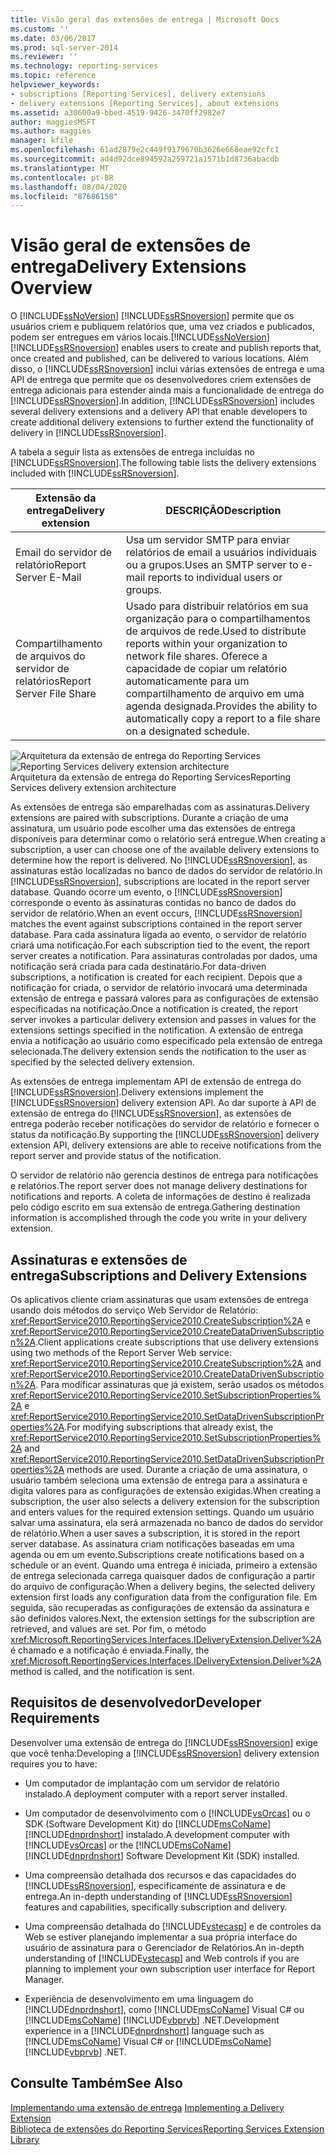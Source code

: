 ```yaml
---
title: Visão geral das extensões de entrega | Microsoft Docs
ms.custom: ''
ms.date: 03/06/2017
ms.prod: sql-server-2014
ms.reviewer: ''
ms.technology: reporting-services
ms.topic: reference
helpviewer_keywords:
- subscriptions [Reporting Services], delivery extensions
- delivery extensions [Reporting Services], about extensions
ms.assetid: a30600a9-bbed-4519-9426-3470ff2982e7
author: maggiesMSFT
ms.author: maggies
manager: kfile
ms.openlocfilehash: 61ad2879e2c449f9179670b3626e668eae92cfc1
ms.sourcegitcommit: ad4d92dce894592a259721a1571b1d8736abacdb
ms.translationtype: MT
ms.contentlocale: pt-BR
ms.lasthandoff: 08/04/2020
ms.locfileid: "87686158"
---
```

# <a name="delivery-extensions-overview"></a><span data-ttu-id="d5ccd-102">Visão geral de extensões de entrega</span><span class="sxs-lookup"><span data-stu-id="d5ccd-102">Delivery Extensions Overview</span></span>
  <span data-ttu-id="d5ccd-103">O [!INCLUDE[ssNoVersion](../../../includes/ssnoversion-md.md)] [!INCLUDE[ssRSnoversion](../../../includes/ssrsnoversion-md.md)] permite que os usuários criem e publiquem relatórios que, uma vez criados e publicados, podem ser entregues em vários locais.</span><span class="sxs-lookup"><span data-stu-id="d5ccd-103">[!INCLUDE[ssNoVersion](../../../includes/ssnoversion-md.md)] [!INCLUDE[ssRSnoversion](../../../includes/ssrsnoversion-md.md)] enables users to create and publish reports that, once created and published, can be delivered to various locations.</span></span> <span data-ttu-id="d5ccd-104">Além disso, o [!INCLUDE[ssRSnoversion](../../../includes/ssrsnoversion-md.md)] inclui várias extensões de entrega e uma API de entrega que permite que os desenvolvedores criem extensões de entrega adicionais para estender ainda mais a funcionalidade de entrega do [!INCLUDE[ssRSnoversion](../../../includes/ssrsnoversion-md.md)].</span><span class="sxs-lookup"><span data-stu-id="d5ccd-104">In addition, [!INCLUDE[ssRSnoversion](../../../includes/ssrsnoversion-md.md)] includes several delivery extensions and a delivery API that enable developers to create additional delivery extensions to further extend the functionality of delivery in [!INCLUDE[ssRSnoversion](../../../includes/ssrsnoversion-md.md)].</span></span>  
  
 <span data-ttu-id="d5ccd-105">A tabela a seguir lista as extensões de entrega incluídas no [!INCLUDE[ssRSnoversion](../../../includes/ssrsnoversion-md.md)].</span><span class="sxs-lookup"><span data-stu-id="d5ccd-105">The following table lists the delivery extensions included with [!INCLUDE[ssRSnoversion](../../../includes/ssrsnoversion-md.md)].</span></span>  
  
|<span data-ttu-id="d5ccd-106">Extensão da entrega</span><span class="sxs-lookup"><span data-stu-id="d5ccd-106">Delivery extension</span></span>|<span data-ttu-id="d5ccd-107">DESCRIÇÃO</span><span class="sxs-lookup"><span data-stu-id="d5ccd-107">Description</span></span>|  
|------------------------|-----------------|  
|<span data-ttu-id="d5ccd-108">Email do servidor de relatório</span><span class="sxs-lookup"><span data-stu-id="d5ccd-108">Report Server E-Mail</span></span>|<span data-ttu-id="d5ccd-109">Usa um servidor SMTP para enviar relatórios de email a usuários individuais ou a grupos.</span><span class="sxs-lookup"><span data-stu-id="d5ccd-109">Uses an SMTP server to e-mail reports to individual users or groups.</span></span>|  
|<span data-ttu-id="d5ccd-110">Compartilhamento de arquivos do servidor de relatórios</span><span class="sxs-lookup"><span data-stu-id="d5ccd-110">Report Server File Share</span></span>|<span data-ttu-id="d5ccd-111">Usado para distribuir relatórios em sua organização para o compartilhamentos de arquivos de rede.</span><span class="sxs-lookup"><span data-stu-id="d5ccd-111">Used to distribute reports within your organization to network file shares.</span></span> <span data-ttu-id="d5ccd-112">Oferece a capacidade de copiar um relatório automaticamente para um compartilhamento de arquivo em uma agenda designada.</span><span class="sxs-lookup"><span data-stu-id="d5ccd-112">Provides the ability to automatically copy a report to a file share on a designated schedule.</span></span>|  
  
 <span data-ttu-id="d5ccd-113">![Arquitetura da extensão de entrega do Reporting Services](../../media/bk-reportservicedelivery.gif "Arquitetura da extensão de entrega do Reporting Services")</span><span class="sxs-lookup"><span data-stu-id="d5ccd-113">![Reporting Services delivery extension architecture](../../media/bk-reportservicedelivery.gif "Reporting Services delivery extension architecture")</span></span>  
<span data-ttu-id="d5ccd-114">Arquitetura da extensão de entrega do Reporting Services</span><span class="sxs-lookup"><span data-stu-id="d5ccd-114">Reporting Services delivery extension architecture</span></span>  
  
 <span data-ttu-id="d5ccd-115">As extensões de entrega são emparelhadas com as assinaturas.</span><span class="sxs-lookup"><span data-stu-id="d5ccd-115">Delivery extensions are paired with subscriptions.</span></span> <span data-ttu-id="d5ccd-116">Durante a criação de uma assinatura, um usuário pode escolher uma das extensões de entrega disponíveis para determinar como o relatório será entregue.</span><span class="sxs-lookup"><span data-stu-id="d5ccd-116">When creating a subscription, a user can choose one of the available delivery extensions to determine how the report is delivered.</span></span> <span data-ttu-id="d5ccd-117">No [!INCLUDE[ssRSnoversion](../../../includes/ssrsnoversion-md.md)], as assinaturas estão localizadas no banco de dados do servidor de relatório.</span><span class="sxs-lookup"><span data-stu-id="d5ccd-117">In [!INCLUDE[ssRSnoversion](../../../includes/ssrsnoversion-md.md)], subscriptions are located in the report server database.</span></span> <span data-ttu-id="d5ccd-118">Quando ocorre um evento, o [!INCLUDE[ssRSnoversion](../../../includes/ssrsnoversion-md.md)] corresponde o evento às assinaturas contidas no banco de dados do servidor de relatório.</span><span class="sxs-lookup"><span data-stu-id="d5ccd-118">When an event occurs, [!INCLUDE[ssRSnoversion](../../../includes/ssrsnoversion-md.md)] matches the event against subscriptions contained in the report server database.</span></span> <span data-ttu-id="d5ccd-119">Para cada assinatura ligada ao evento, o servidor de relatório criará uma notificação.</span><span class="sxs-lookup"><span data-stu-id="d5ccd-119">For each subscription tied to the event, the report server creates a notification.</span></span> <span data-ttu-id="d5ccd-120">Para assinaturas controladas por dados, uma notificação será criada para cada destinatário.</span><span class="sxs-lookup"><span data-stu-id="d5ccd-120">For data-driven subscriptions, a notification is created for each recipient.</span></span> <span data-ttu-id="d5ccd-121">Depois que a notificação for criada, o servidor de relatório invocará uma determinada extensão de entrega e passará valores para as configurações de extensão especificadas na notificação.</span><span class="sxs-lookup"><span data-stu-id="d5ccd-121">Once a notification is created, the report server invokes a particular delivery extension and passes in values for the extensions settings specified in the notification.</span></span> <span data-ttu-id="d5ccd-122">A extensão de entrega envia a notificação ao usuário como especificado pela extensão de entrega selecionada.</span><span class="sxs-lookup"><span data-stu-id="d5ccd-122">The delivery extension sends the notification to the user as specified by the selected delivery extension.</span></span>  
  
 <span data-ttu-id="d5ccd-123">As extensões de entrega implementam API de extensão de entrega do [!INCLUDE[ssRSnoversion](../../../includes/ssrsnoversion-md.md)].</span><span class="sxs-lookup"><span data-stu-id="d5ccd-123">Delivery extensions implement the [!INCLUDE[ssRSnoversion](../../../includes/ssrsnoversion-md.md)] delivery extension API.</span></span> <span data-ttu-id="d5ccd-124">Ao dar suporte à API de extensão de entrega do [!INCLUDE[ssRSnoversion](../../../includes/ssrsnoversion-md.md)], as extensões de entrega poderão receber notificações do servidor de relatório e fornecer o status da notificação.</span><span class="sxs-lookup"><span data-stu-id="d5ccd-124">By supporting the [!INCLUDE[ssRSnoversion](../../../includes/ssrsnoversion-md.md)] delivery extension API, delivery extensions are able to receive notifications from the report server and provide status of the notification.</span></span>  
  
 <span data-ttu-id="d5ccd-125">O servidor de relatório não gerencia destinos de entrega para notificações e relatórios.</span><span class="sxs-lookup"><span data-stu-id="d5ccd-125">The report server does not manage delivery destinations for notifications and reports.</span></span> <span data-ttu-id="d5ccd-126">A coleta de informações de destino é realizada pelo código escrito em sua extensão de entrega.</span><span class="sxs-lookup"><span data-stu-id="d5ccd-126">Gathering destination information is accomplished through the code you write in your delivery extension.</span></span>  
  
## <a name="subscriptions-and-delivery-extensions"></a><span data-ttu-id="d5ccd-127">Assinaturas e extensões de entrega</span><span class="sxs-lookup"><span data-stu-id="d5ccd-127">Subscriptions and Delivery Extensions</span></span>  
 <span data-ttu-id="d5ccd-128">Os aplicativos cliente criam assinaturas que usam extensões de entrega usando dois métodos do serviço Web Servidor de Relatório: <xref:ReportService2010.ReportingService2010.CreateSubscription%2A> e <xref:ReportService2010.ReportingService2010.CreateDataDrivenSubscription%2A>.</span><span class="sxs-lookup"><span data-stu-id="d5ccd-128">Client applications create subscriptions that use delivery extensions using two methods of the Report Server Web service: <xref:ReportService2010.ReportingService2010.CreateSubscription%2A> and <xref:ReportService2010.ReportingService2010.CreateDataDrivenSubscription%2A>.</span></span> <span data-ttu-id="d5ccd-129">Para modificar assinaturas que já existem, serão usados os métodos <xref:ReportService2010.ReportingService2010.SetSubscriptionProperties%2A> e <xref:ReportService2010.ReportingService2010.SetDataDrivenSubscriptionProperties%2A>.</span><span class="sxs-lookup"><span data-stu-id="d5ccd-129">For modifying subscriptions that already exist, the <xref:ReportService2010.ReportingService2010.SetSubscriptionProperties%2A> and <xref:ReportService2010.ReportingService2010.SetDataDrivenSubscriptionProperties%2A> methods are used.</span></span> <span data-ttu-id="d5ccd-130">Durante a criação de uma assinatura, o usuário também seleciona uma extensão de entrega para a assinatura e digita valores para as configurações de extensão exigidas.</span><span class="sxs-lookup"><span data-stu-id="d5ccd-130">When creating a subscription, the user also selects a delivery extension for the subscription and enters values for the required extension settings.</span></span> <span data-ttu-id="d5ccd-131">Quando um usuário salvar uma assinatura, ela será armazenada no banco de dados do servidor de relatório.</span><span class="sxs-lookup"><span data-stu-id="d5ccd-131">When a user saves a subscription, it is stored in the report server database.</span></span> <span data-ttu-id="d5ccd-132">As assinatura criam notificações baseadas em uma agenda ou em um evento.</span><span class="sxs-lookup"><span data-stu-id="d5ccd-132">Subscriptions create notifications based on a schedule or an event.</span></span> <span data-ttu-id="d5ccd-133">Quando uma entrega é iniciada, primeiro a extensão de entrega selecionada carrega quaisquer dados de configuração a partir do arquivo de configuração.</span><span class="sxs-lookup"><span data-stu-id="d5ccd-133">When a delivery begins, the selected delivery extension first loads any configuration data from the configuration file.</span></span> <span data-ttu-id="d5ccd-134">Em seguida, são recuperadas as configurações de extensão da assinatura e são definidos valores.</span><span class="sxs-lookup"><span data-stu-id="d5ccd-134">Next, the extension settings for the subscription are retrieved, and values are set.</span></span> <span data-ttu-id="d5ccd-135">Por fim, o método <xref:Microsoft.ReportingServices.Interfaces.IDeliveryExtension.Deliver%2A> é chamado e a notificação é enviada.</span><span class="sxs-lookup"><span data-stu-id="d5ccd-135">Finally, the <xref:Microsoft.ReportingServices.Interfaces.IDeliveryExtension.Deliver%2A> method is called, and the notification is sent.</span></span>  
  
## <a name="developer-requirements"></a><span data-ttu-id="d5ccd-136">Requisitos de desenvolvedor</span><span class="sxs-lookup"><span data-stu-id="d5ccd-136">Developer Requirements</span></span>  
 <span data-ttu-id="d5ccd-137">Desenvolver uma extensão de entrega do [!INCLUDE[ssRSnoversion](../../../includes/ssrsnoversion-md.md)] exige que você tenha:</span><span class="sxs-lookup"><span data-stu-id="d5ccd-137">Developing a [!INCLUDE[ssRSnoversion](../../../includes/ssrsnoversion-md.md)] delivery extension requires you to have:</span></span>  
  
-   <span data-ttu-id="d5ccd-138">Um computador de implantação com um servidor de relatório instalado.</span><span class="sxs-lookup"><span data-stu-id="d5ccd-138">A deployment computer with a report server installed.</span></span>  
  
-   <span data-ttu-id="d5ccd-139">Um computador de desenvolvimento com o [!INCLUDE[vsOrcas](../../../includes/vsorcas-md.md)] ou o SDK (Software Development Kit) do [!INCLUDE[msCoName](../../../includes/msconame-md.md)] [!INCLUDE[dnprdnshort](../../../includes/dnprdnshort-md.md)] instalado.</span><span class="sxs-lookup"><span data-stu-id="d5ccd-139">A development computer with [!INCLUDE[vsOrcas](../../../includes/vsorcas-md.md)] or the [!INCLUDE[msCoName](../../../includes/msconame-md.md)] [!INCLUDE[dnprdnshort](../../../includes/dnprdnshort-md.md)] Software Development Kit (SDK) installed.</span></span>  
  
-   <span data-ttu-id="d5ccd-140">Uma compreensão detalhada dos recursos e das capacidades do [!INCLUDE[ssRSnoversion](../../../includes/ssrsnoversion-md.md)], especificamente de assinatura e de entrega.</span><span class="sxs-lookup"><span data-stu-id="d5ccd-140">An in-depth understanding of [!INCLUDE[ssRSnoversion](../../../includes/ssrsnoversion-md.md)] features and capabilities, specifically subscription and delivery.</span></span>  
  
-   <span data-ttu-id="d5ccd-141">Uma compreensão detalhada do [!INCLUDE[vstecasp](../../../includes/vstecasp-md.md)] e de controles da Web se estiver planejando implementar a sua própria interface do usuário de assinatura para o Gerenciador de Relatórios.</span><span class="sxs-lookup"><span data-stu-id="d5ccd-141">An in-depth understanding of [!INCLUDE[vstecasp](../../../includes/vstecasp-md.md)] and Web controls if you are planning to implement your own subscription user interface for Report Manager.</span></span>  
  
-   <span data-ttu-id="d5ccd-142">Experiência de desenvolvimento em uma linguagem do [!INCLUDE[dnprdnshort](../../../includes/dnprdnshort-md.md)], como [!INCLUDE[msCoName](../../../includes/msconame-md.md)] Visual C# ou [!INCLUDE[msCoName](../../../includes/msconame-md.md)] [!INCLUDE[vbprvb](../../../includes/vbprvb-md.md)] .NET.</span><span class="sxs-lookup"><span data-stu-id="d5ccd-142">Development experience in a [!INCLUDE[dnprdnshort](../../../includes/dnprdnshort-md.md)] language such as [!INCLUDE[msCoName](../../../includes/msconame-md.md)] Visual C# or [!INCLUDE[msCoName](../../../includes/msconame-md.md)] [!INCLUDE[vbprvb](../../../includes/vbprvb-md.md)] .NET.</span></span>  
  
## <a name="see-also"></a><span data-ttu-id="d5ccd-143">Consulte Também</span><span class="sxs-lookup"><span data-stu-id="d5ccd-143">See Also</span></span>  
 <span data-ttu-id="d5ccd-144">[Implementando uma extensão de entrega](../delivery-extension/implementing-a-delivery-extension.md) </span><span class="sxs-lookup"><span data-stu-id="d5ccd-144">[Implementing a Delivery Extension](../delivery-extension/implementing-a-delivery-extension.md) </span></span>  
 [<span data-ttu-id="d5ccd-145">Biblioteca de extensões do Reporting Services</span><span class="sxs-lookup"><span data-stu-id="d5ccd-145">Reporting Services Extension Library</span></span>](../reporting-services-extension-library.md)  
  
  
